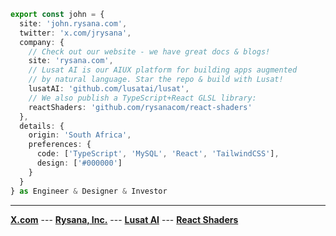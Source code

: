 ```ts
export const john = {
  site: 'john.rysana.com',
  twitter: 'x.com/jrysana',
  company: {
    // Check out our website - we have great docs & blogs!
    site: 'rysana.com',
    // Lusat AI is our AIUX platform for building apps augmented
    // by natural language. Star the repo & build with Lusat!
    lusatAI: 'github.com/lusatai/lusat',
    // We also publish a TypeScript+React GLSL library: 
    reactShaders: 'github.com/rysanacom/react-shaders'
  },
  details: {
    origin: 'South Africa',
    preferences: {
      code: ['TypeScript', 'MySQL', 'React', 'TailwindCSS'],
      design: ['#000000']
    }
  }
} as Engineer & Designer & Investor
```
---
<p>
  <a href="https://x.com/jrysana"><strong>X.com</strong></a>
  ---
  <a href="https://rysana.com"><strong>Rysana, Inc.</strong></a>
  ---
  <a href="https://rysana.com/lusat"><strong>Lusat AI</strong></a>
  ---
  <a href="https://rysana.com/docs/react-shaders"><strong>React Shaders</strong></a>
</p>
